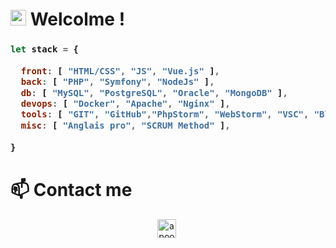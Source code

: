 # <img src="https://media.giphy.com/media/hvRJCLFzcasrR4ia7z/giphy.gif" width="25px"> Welcolme ! 

<h3>
    
```js
let stack = {
    
  front: [ "HTML/CSS", "JS", "Vue.js" ],
  back: [ "PHP", "Symfony", "NodeJs" ],
  db: [ "MySQL", "PostgreSQL", "Oracle", "MongoDB" ],
  devops: [ "Docker", "Apache", "Nginx" ],  
  tools: [ "GIT", "GitHub","PhpStorm", "WebStorm", "VSC", "Blender" ],
  misc: [ "Anglais pro", "SCRUM Method" ],
  
}
```
</h3>

# 📫 Contact me
<p align="center">
<a href="https://www.linkedin.com/in/matthieuschoubrenner/" target="blank"><img align="center" src="https://cdn.jsdelivr.net/npm/simple-icons@3.0.1/icons/linkedin.svg" alt="apoorvtyagi" height="30" width="30" /></a>&nbsp;
</p>
